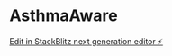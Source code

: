 # AsthmaAware

[Edit in StackBlitz next generation editor ⚡️](https://stackblitz.com/~/github.com/ShreyPatel88/AsthmaAware)